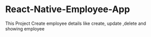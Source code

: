 # React-Native-Employee-App
This Project Create employee details like create, update ,delete and showing employee 
